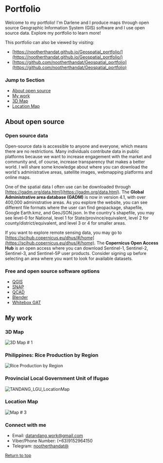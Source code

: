 # Portfolio
Welcome to my portfolio! I'm Darlene and I produce maps through open source Geographic Information System (GIS) software and I use open source data. Explore my portfolio to learn more!

This portfolio can also be viewed by visiting:
- [https://nootherthandat.github.io/Geospatial_portfolio/](https://nootherthandat.github.io/Geospatial_portfolio/)
- [https://github.com/nootherthandat/Geospatial_portfolio](https://github.com/nootherthandat/Geospatial_portfolio)

### Jump to Section
- [About open source](#about-open-source) 
- [My work](#my-work)
- [3D Map](#3d-map)
- [Location Map](#location-map)


## About open source
### Open source data
Open-source data is accessible to anyone and everyone, which means there are no restrictions. Many individuals contribute data in public platforms because we want to increase engagement with the market and community and, of course, increase transparency that makes a better world. I will share some knowledge about where you can download the world's administrative areas, satellite images, webmapping platforms and online maps.

One of the spatial data I often use can be downloaded through [https://gadm.org/data.html](https://gadm.org/data.html). The **Global Administrative area database (GADM)** is now in version 4.1, with over 400,000 administrative areas. As you explore the website, you can see different file formats where the user can find geopackage, shapefile, Google Earth.kmz, and GeoJSON.json. In the country's shapefile, you may see level-0 for National, level 1 for State/province/equivalent, level 2 for county/district/equivalent, and level 3 or 4 for smaller areas.

If you want to explore remote sensing data, you may go to [https://scihub.copernicus.eu/dhus/#/home](https://scihub.copernicus.eu/dhus/#/home). The **Copernicus Open Access Hub** is an open access where you can download Sentinel-1, Sentinel-2, Sentinel-3, and Sentinel-5P user products. Consider signing up before selecting an area where you want to look for available datasets.

### Free and open source software options
- [QGIS](https://qgis.org/en/site/)
- [SNAP](https://step.esa.int/main/download/snap-download/)
- [QCAD](https://qcad.org/en/)
- [Blender](https://www.blender.org/)
- [Whitebox GAT](https://www.whiteboxgeo.com/geospatial-software/)


## My work

### 3D Map
![3D Map # 1](https://github.com/nootherthandat/GIS_portfolio/assets/127082034/a764a321-483e-4b90-ad61-dee7b8272493)


### Philippines: Rice Production by Region
![Rice Production by Region](https://github.com/nootherthandat/GIS_portfolio/assets/127082034/2174a913-216a-45d9-9803-d10eb4946d7a)


### Provincial Local Government Unit of Ifugao
![TANDANG_LGU_LocationMap](https://github.com/nootherthandat/GIS_portfolio/assets/127082034/f0f9b68a-8ca5-4697-be44-28513ee212f6)


### Location Map
![Map # 3](https://github.com/nootherthandat/GIS_portfolio/assets/127082034/f903b4a7-37a6-4523-b5a6-69526383fb68)

### Connect with me 
- Email: datandang.work@gmail.com
- Viber/Phone Number: (+63)9152964150
- Telegram: [nootherthandat@](https://t.me/nootherthandat)

[Return to top](#jump-to-section)

<!---
nootherthandat/nootherthandat is a ✨ special ✨ repository because its `README.md` (this file) appears on your GitHub profile.
You can click the Preview link to take a look at your changes.
--->
